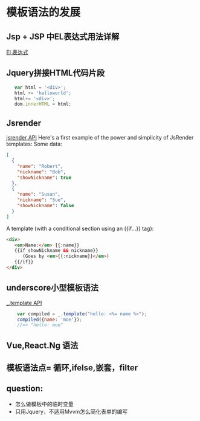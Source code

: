 # 模板语法的发展


## Jsp + JSP 中EL表达式用法详解  
[El 表达式](https://www.jb51.net/article/105314.htm)

## Jquery拼接HTML代码片段
```javascript
   var html = '<div>';
   html += 'helloworld';
   html+= '<div>';
   dom.innerHTML = html;

```
## Jsrender
[jsrender API](https://www.jsviews.com/)
Here's a first example of the power and simplicity of JsRender templates: Some data:
```json
[
  {
    "name": "Robert",
    "nickname": "Bob",
    "showNickname": true
  },
  {
    "name": "Susan",
    "nickname": "Sue",
    "showNickname": false
  }
]
```
A template (with a conditional section using an {{if...}} tag):
```html
<div>
   <em>Name:</em> {{:name}}
   {{if showNickname && nickname}}
      (Goes by <em>{{:nickname}}</em>)
   {{/if}}
</div>
```



## underscore小型模板语法
[_.template API](https://underscorejs.org/#template)

```javascript
    var compiled = _.template("hello: <%= name %>");
    compiled({name: 'moe'});
    //=> "hello: moe"
```
## Vue,React.Ng 语法
## 模板语法点= 循环,ifelse,嵌套，filter

## question:
+ 怎么做模板中的临时变量
+ 只用Jquery，不适用Mvvm怎么简化表单的编写
  